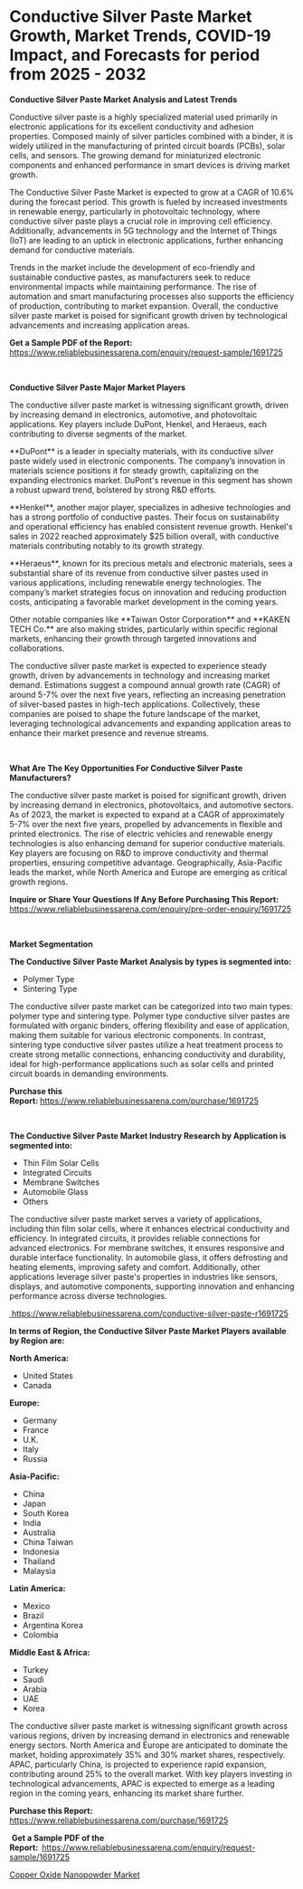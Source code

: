 <p><h1>Conductive Silver Paste Market Growth, Market Trends, COVID-19 Impact, and Forecasts for period from 2025 - 2032</h1></p><p><strong>Conductive Silver Paste Market Analysis and Latest Trends</strong></p>
<p><p>Conductive silver paste is a highly specialized material used primarily in electronic applications for its excellent conductivity and adhesion properties. Composed mainly of silver particles combined with a binder, it is widely utilized in the manufacturing of printed circuit boards (PCBs), solar cells, and sensors. The growing demand for miniaturized electronic components and enhanced performance in smart devices is driving market growth.</p><p>The Conductive Silver Paste Market is expected to grow at a CAGR of 10.6% during the forecast period. This growth is fueled by increased investments in renewable energy, particularly in photovoltaic technology, where conductive silver paste plays a crucial role in improving cell efficiency. Additionally, advancements in 5G technology and the Internet of Things (IoT) are leading to an uptick in electronic applications, further enhancing demand for conductive materials. </p><p>Trends in the market include the development of eco-friendly and sustainable conductive pastes, as manufacturers seek to reduce environmental impacts while maintaining performance. The rise of automation and smart manufacturing processes also supports the efficiency of production, contributing to market expansion. Overall, the conductive silver paste market is poised for significant growth driven by technological advancements and increasing application areas.</p></p>
<p><strong>Get a Sample PDF of the Report:&nbsp;</strong> <a href="https://www.reliablebusinessarena.com/enquiry/request-sample/1691725?utm_campaign=3515&utm_medium=2&utm_source=Github&utm_content=ia&utm_term=02042025&utm_id=conductive-silver-paste">https://www.reliablebusinessarena.com/enquiry/request-sample/1691725</a></p>
<p>&nbsp;</p>
<p><strong>Conductive Silver Paste Major Market Players</strong></p>
<p><p>The conductive silver paste market is witnessing significant growth, driven by increasing demand in electronics, automotive, and photovoltaic applications. Key players include DuPont, Henkel, and Heraeus, each contributing to diverse segments of the market.</p><p>**DuPont** is a leader in specialty materials, with its conductive silver paste widely used in electronic components. The company’s innovation in materials science positions it for steady growth, capitalizing on the expanding electronics market. DuPont's revenue in this segment has shown a robust upward trend, bolstered by strong R&D efforts.</p><p>**Henkel**, another major player, specializes in adhesive technologies and has a strong portfolio of conductive pastes. Their focus on sustainability and operational efficiency has enabled consistent revenue growth. Henkel's sales in 2022 reached approximately $25 billion overall, with conductive materials contributing notably to its growth strategy.</p><p>**Heraeus**, known for its precious metals and electronic materials, sees a substantial share of its revenue from conductive silver pastes used in various applications, including renewable energy technologies. The company’s market strategies focus on innovation and reducing production costs, anticipating a favorable market development in the coming years.</p><p>Other notable companies like **Taiwan Ostor Corporation** and **KAKEN TECH Co.** are also making strides, particularly within specific regional markets, enhancing their growth through targeted innovations and collaborations.</p><p>The conductive silver paste market is expected to experience steady growth, driven by advancements in technology and increasing market demand. Estimations suggest a compound annual growth rate (CAGR) of around 5-7% over the next five years, reflecting an increasing penetration of silver-based pastes in high-tech applications. Collectively, these companies are poised to shape the future landscape of the market, leveraging technological advancements and expanding application areas to enhance their market presence and revenue streams.</p></p>
<p>&nbsp;</p>
<p><strong>What Are The Key Opportunities For Conductive Silver Paste Manufacturers?</strong></p>
<p><p>The conductive silver paste market is poised for significant growth, driven by increasing demand in electronics, photovoltaics, and automotive sectors. As of 2023, the market is expected to expand at a CAGR of approximately 5-7% over the next five years, propelled by advancements in flexible and printed electronics. The rise of electric vehicles and renewable energy technologies is also enhancing demand for superior conductive materials. Key players are focusing on R&D to improve conductivity and thermal properties, ensuring competitive advantage. Geographically, Asia-Pacific leads the market, while North America and Europe are emerging as critical growth regions.</p></p>
<p><strong>Inquire or Share Your Questions If Any Before Purchasing This Report:</strong> <a href="https://www.reliablebusinessarena.com/enquiry/pre-order-enquiry/1691725?utm_campaign=3515&utm_medium=2&utm_source=Github&utm_content=ia&utm_term=02042025&utm_id=conductive-silver-paste">https://www.reliablebusinessarena.com/enquiry/pre-order-enquiry/1691725</a></p>
<p>&nbsp;</p>
<p><strong>Market Segmentation</strong></p>
<p><strong>The Conductive Silver Paste Market Analysis by types is segmented into:</strong></p>
<p><ul><li>Polymer Type</li><li>Sintering Type</li></ul></p>
<p><p>The conductive silver paste market can be categorized into two main types: polymer type and sintering type. Polymer type conductive silver pastes are formulated with organic binders, offering flexibility and ease of application, making them suitable for various electronic components. In contrast, sintering type conductive silver pastes utilize a heat treatment process to create strong metallic connections, enhancing conductivity and durability, ideal for high-performance applications such as solar cells and printed circuit boards in demanding environments.</p></p>
<p><strong>Purchase this Report:&nbsp;</strong><a href="https://www.reliablebusinessarena.com/purchase/1691725?utm_campaign=3515&utm_medium=2&utm_source=Github&utm_content=ia&utm_term=02042025&utm_id=conductive-silver-paste">https://www.reliablebusinessarena.com/purchase/1691725</a></p>
<p>&nbsp;</p>
<p><strong>The Conductive Silver Paste Market Industry Research by Application is segmented into:</strong></p>
<p><ul><li>Thin Film Solar Cells</li><li>Integrated Circuits</li><li>Membrane Switches</li><li>Automobile Glass</li><li>Others</li></ul></p>
<p><p>The conductive silver paste market serves a variety of applications, including thin film solar cells, where it enhances electrical conductivity and efficiency. In integrated circuits, it provides reliable connections for advanced electronics. For membrane switches, it ensures responsive and durable interface functionality. In automobile glass, it offers defrosting and heating elements, improving safety and comfort. Additionally, other applications leverage silver paste's properties in industries like sensors, displays, and automotive components, supporting innovation and enhancing performance across diverse technologies.</p></p>
<p><a href="https://www.reliablebusinessarena.com/conductive-silver-paste-r1691725?utm_campaign=3515&utm_medium=2&utm_source=Github&utm_content=ia&utm_term=02042025&utm_id=conductive-silver-paste">&nbsp;https://www.reliablebusinessarena.com/conductive-silver-paste-r1691725</a></p>
<p><strong>In terms of Region, the Conductive Silver Paste Market Players available by Region are:</strong></p>
<p>
    <p> <strong> North America: </strong>
        <ul>
            <li>United States</li>
            <li>Canada</li>
        </ul>
        </p> 
    <p> <strong> Europe: </strong>
        <ul>
            <li>Germany</li>
            <li>France</li>
            <li>U.K.</li>
            <li>Italy</li>
            <li>Russia</li>
        </ul>
        </p> 
    <p> <strong> Asia-Pacific: </strong>
        <ul>
            <li>China</li>
            <li>Japan</li>
            <li>South Korea</li>
            <li>India</li>
            <li>Australia</li>
            <li>China Taiwan</li>
            <li>Indonesia</li>
            <li>Thailand</li>
            <li>Malaysia</li>
        </ul>
        </p> 
    <p> <strong> Latin America: </strong>
        <ul>
            <li>Mexico</li>
            <li>Brazil</li>
            <li>Argentina Korea</li>
            <li>Colombia</li>
        </ul>
        </p> 
    <p> <strong> Middle East & Africa: </strong>
        <ul>
            <li>Turkey</li>
            <li>Saudi</li>
            <li>Arabia</li>
            <li>UAE</li>
            <li>Korea</li>
        </ul>
    </p>
    </p>
<p><p>The conductive silver paste market is witnessing significant growth across various regions, driven by increasing demand in electronics and renewable energy sectors. North America and Europe are anticipated to dominate the market, holding approximately 35% and 30% market shares, respectively. APAC, particularly China, is projected to experience rapid expansion, contributing around 25% to the overall market. With key players investing in technological advancements, APAC is expected to emerge as a leading region in the coming years, enhancing its market share further.</p></p>
<p><strong>Purchase this Report: </strong><a href="https://www.reliablebusinessarena.com/purchase/1691725?utm_campaign=3515&utm_medium=2&utm_source=Github&utm_content=ia&utm_term=02042025&utm_id=conductive-silver-paste">https://www.reliablebusinessarena.com/purchase/1691725</a></p>
<p>&nbsp;<strong>Get a Sample PDF of the Report:&nbsp;&nbsp;</strong><a href="https://www.reliablebusinessarena.com/enquiry/request-sample/1691725?utm_campaign=3515&utm_medium=2&utm_source=Github&utm_content=ia&utm_term=02042025&utm_id=conductive-silver-paste">https://www.reliablebusinessarena.com/enquiry/request-sample/1691725</a></p>
<p><strong></strong></p>
<p><p><a href="https://github.com/wyettillesr4/Market-Research-Report-List-1/blob/main/copper-oxide-nanopowder-market.md?utm_campaign=3515&utm_medium=2&utm_source=Github&utm_content=ia&utm_term=02042025&utm_id=conductive-silver-paste">Copper Oxide Nanopowder Market</a></p></p>